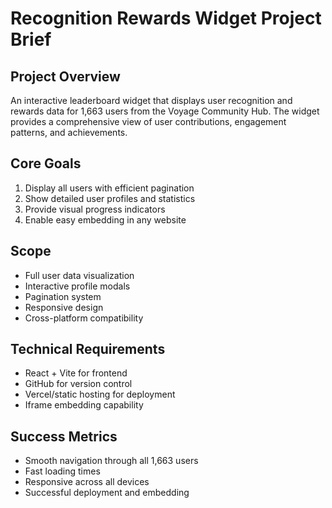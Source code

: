 # Recognition Rewards Widget Project Brief

## Project Overview
An interactive leaderboard widget that displays user recognition and rewards data for 1,663 users from the Voyage Community Hub. The widget provides a comprehensive view of user contributions, engagement patterns, and achievements.

## Core Goals
1. Display all users with efficient pagination
2. Show detailed user profiles and statistics
3. Provide visual progress indicators
4. Enable easy embedding in any website

## Scope
- Full user data visualization
- Interactive profile modals
- Pagination system
- Responsive design
- Cross-platform compatibility

## Technical Requirements
- React + Vite for frontend
- GitHub for version control
- Vercel/static hosting for deployment
- Iframe embedding capability

## Success Metrics
- Smooth navigation through all 1,663 users
- Fast loading times
- Responsive across all devices
- Successful deployment and embedding
